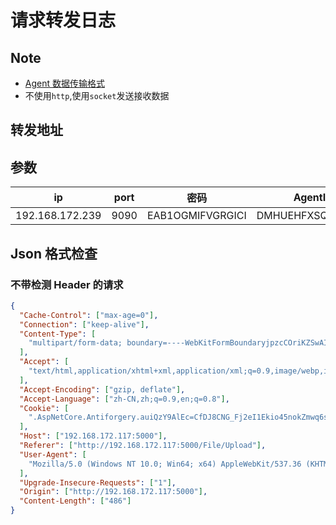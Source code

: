 # 请求转发日志

## Note

- [Agent 数据传输格式](http://cd.xmirror.com.cn:89/pages/viewpage.action?pageId=36110338)
- 不使用`http`,使用`socket`发送接收数据

## 转发地址

## 参数

| ip              | port | 密码             | AgentId          |
| --------------- | ---- | ---------------- | ---------------- |
| 192.168.172.239 | 9090 | EAB1OGMIFVGRGICI | DMHUEHFXSQADARKH |

## Json 格式检查

### 不带检测 Header 的请求

```json
{
  "Cache-Control": ["max-age=0"],
  "Connection": ["keep-alive"],
  "Content-Type": [
    "multipart/form-data; boundary=----WebKitFormBoundaryjpzcCOriKZSwAIcy"
  ],
  "Accept": [
    "text/html,application/xhtml+xml,application/xml;q=0.9,image/webp,image/apng,*/*;q=0.8,application/signed-exchange;v=b3;q=0.9"
  ],
  "Accept-Encoding": ["gzip, deflate"],
  "Accept-Language": ["zh-CN,zh;q=0.9,en;q=0.8"],
  "Cookie": [
    ".AspNetCore.Antiforgery.auiQzY9AlEc=CfDJ8CNG_Fj2eI1Ekio45nokZmwq6skqVOajG4M8DTfWeTYHxxpJlOU4HBQO9m9hvoRBMYUD4hV_2HVqWhAM4fTmd95VewP4NQJ4lyV4Pg3ekKnEVp3YFd7VHkCv6ywU5sMgLHYDjQM-bot6L0Vz22I-IvA"
  ],
  "Host": ["192.168.172.117:5000"],
  "Referer": ["http://192.168.172.117:5000/File/Upload"],
  "User-Agent": [
    "Mozilla/5.0 (Windows NT 10.0; Win64; x64) AppleWebKit/537.36 (KHTML, like Gecko) Chrome/84.0.4147.105 Safari/537.36"
  ],
  "Upgrade-Insecure-Requests": ["1"],
  "Origin": ["http://192.168.172.117:5000"],
  "Content-Length": ["486"]
}
```
